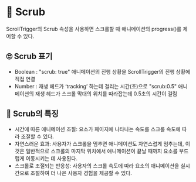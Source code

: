# 🌛 Scrub

ScrollTrigger의 Scrub 속성을 사용하면 스크롤할 때 애니메이션의 progress()를 제어할 수 있다.

## 🙄 Scrub 표기

- Boolean : "scrub: true" 애니메이션의 진행 상황을 ScrollTrigger의 진행 상황에 직접 연결
- Number : 재생 헤드가 ‘tracking’ 하는데 걸리는 시간(초)으로 "scrub:0.5" 애니메이션의 재생 헤드가 스크롤 막대의 위치를 따라잡는데 0.5초의 시간이 걸림

## 👀 Scrub의 특징

- 시간에 따른 애니메이션 조절: 요소가 페이지에 나타나는 속도를 스크롤 속도에 따라 조절할 수 있다.
- 자연스러운 효과: 사용자가 스크롤을 멈추면 애니메이션도 자연스럽게 멈추는데, 이것은 일반적으로 스크롤의 마지막 위치에서 애니메이션이 끝날 때까지 요소를 부드럽게 이동시키는 데 사용된다.
- 스크롤로 조절되는 반응성: 사용자의 스크롤 속도에 따라 요소의 애니메이션을 실시간으로 조절하여 더 나은 사용자 경험을 제공할 수 있다.
